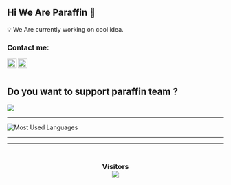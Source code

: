 ## Hi We Are Paraffin 👋

💡 We Are currently working on cool idea.


### Contact me:

[<img align="left" alt="Paraffin | Instagram" width="22px" src="https://cdn.jsdelivr.net/npm/simple-icons@v3/icons/instagram.svg" />][instagram]
[<img align="left" alt="Paraffin | Mail" width="22px" src="https://cdn.jsdelivr.net/npm/simple-icons@3.4.1/icons/protonmail.svg" />][mail]

<br />
<br />

<h2>Do you want to support paraffin team ?</h2>

<a href="https://idpay.ir/donate-paraffin-team"><img src="https://img.buymeacoffee.com/button-api/?text=Donate &slug=BoyCode&button_colour=b33232&font_colour=ffffff&font_family=Cookie&outline_colour=000000&coffee_colour=FFDD00"></a>

---

![Most Used Languages](https://github-readme-stats.vercel.app/api/top-langs/?username=Paraffin-Team&layout=compact&theme=radical)

---
    
[github]: https://github.com/Paraffin-Team
[Instagram]: https://www.instagram.com/paraffin.team/
[Mail]: mailto:paraffin-team@gmail.com

---

<h3 align="center"> 
<br>
Visitors<br>
<img src="https://profile-counter.glitch.me/parsa.firoozi20/count.svg" />
</h3>
<br>
<br>  
